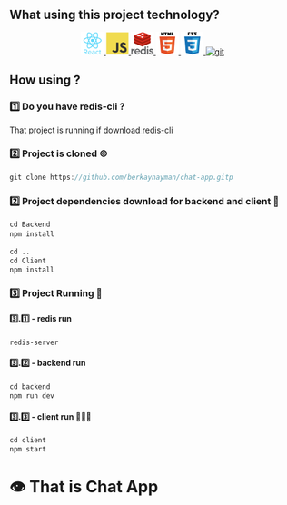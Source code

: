 ## What using this project technology?
<p align="center">
<a href="https://reactjs.org/" target="_blank" rel="noreferrer"> <img src="https://raw.githubusercontent.com/devicons/devicon/master/icons/react/react-original-wordmark.svg" alt="react" width="40" height="40"/> </a>
<a href="https://developer.mozilla.org/en-US/docs/Web/JavaScript" target="_blank" rel="noreferrer"> <img src="https://raw.githubusercontent.com/devicons/devicon/master/icons/javascript/javascript-original.svg" alt="javascript" width="40" height="40"/> </a>
<a href="https://redis.io" target="_blank" rel="noreferrer"> <img src="https://raw.githubusercontent.com/devicons/devicon/master/icons/redis/redis-original-wordmark.svg" alt="redis" width="40" height="40"/> </a>
<a href="https://www.w3.org/html/" target="_blank" rel="noreferrer">
<img src="https://raw.githubusercontent.com/devicons/devicon/master/icons/html5/html5-original-wordmark.svg" alt="html5" width="40" height="40"/> </a>
<a href="https://www.w3schools.com/css/" target="_blank" rel="noreferrer">
<img src="https://raw.githubusercontent.com/devicons/devicon/master/icons/css3/css3-original-wordmark.svg" alt="css3" width="40" height="40"/> </a>
<a href="https://git-scm.com/" target="_blank" rel="noreferrer"> <img src="https://www.vectorlogo.zone/logos/git-scm/git-scm-icon.svg" alt="git" width="40" height="40"/> </a>

</p>

## How using ?
<p align="center">
<h3>1️⃣ Do you have redis-cli ?</h3>
 
That project is running if <a href="https://redis.io/">download redis-cli</a>
<h3>2️⃣ Project is cloned ©️</h3>
  
```javascript
git clone https://github.com/berkaynayman/chat-app.gitp
```

<h3>2️⃣ Project dependencies download for backend and client 🔽 </h3>
  
```javascript
cd Backend
npm install
```

```
cd ..
cd Client
npm install
```

<h3>3️⃣ Project Running 🏃</h3>

<h4> 3️⃣.1️⃣ - redis run </h4>

```
redis-server
```
<h4> 3️⃣.2️⃣ - backend run </h4>

```
cd backend
npm run dev
```

<h4> 3️⃣.3️⃣ - client run 🎉🎉🎉 </h4>

```
cd client
npm start
```

</p>


# 👁️ That is Chat App




